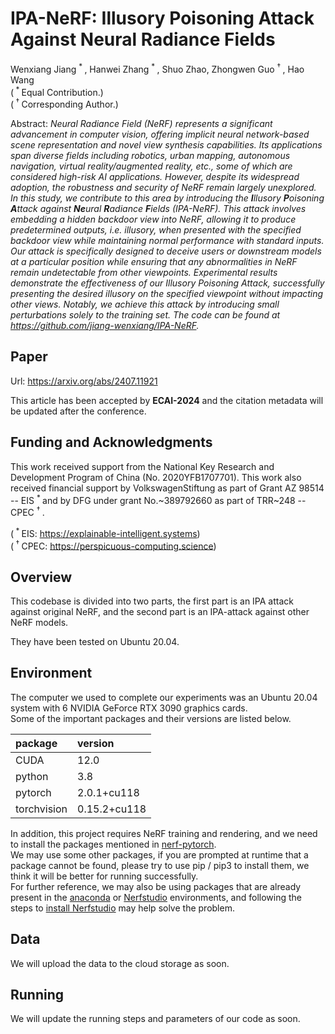 # IPA-NeRF: Illusory Poisoning Attack Against Neural Radiance Fields

Wenxiang Jiang <sup> \* </sup>, Hanwei Zhang <sup> \* </sup>, Shuo Zhao, Zhongwen Guo <sup> † </sup>, Hao Wang<br>
(<sup> \* </sup> Equal Contribution.)<br>
(<sup> † </sup> Corresponding Author.)

Abstract: *Neural Radiance Field (NeRF) represents a significant advancement in computer vision, offering implicit neural network-based scene representation and novel view synthesis capabilities. Its applications span diverse fields including robotics, urban mapping, autonomous navigation, virtual reality/augmented reality, _etc._, some of which are considered high-risk AI applications. However, despite its widespread adoption, the robustness and security of NeRF remain largely unexplored. In this study, we contribute to this area by introducing the _**I**llusory **P**oisoning **A**ttack against **Ne**ural **R**adiance **F**ields_ (IPA-NeRF). This attack involves embedding a hidden backdoor view into NeRF, allowing it to produce predetermined outputs, _i.e._ illusory, when presented with the specified backdoor view while maintaining normal performance with standard inputs. Our attack is specifically designed to deceive users or downstream models at a particular position while ensuring that any abnormalities in NeRF remain undetectable from other viewpoints. Experimental results demonstrate the effectiveness of our Illusory Poisoning Attack, successfully presenting the desired illusory on the specified viewpoint without impacting other views. Notably, we achieve this attack by introducing small perturbations solely to the training set. The code can be found at https://github.com/jiang-wenxiang/IPA-NeRF.*


## Paper

Url: https://arxiv.org/abs/2407.11921

This article has been accepted by **ECAI-2024** and the citation metadata will be updated after the conference.

## Funding and Acknowledgments

This work received support from the National Key Research and Development Program of China (No. 2020YFB1707701). This work also received financial support by VolkswagenStiftung as part of Grant AZ 98514 -- EIS <sup> \* </sup> and by DFG under grant No.~389792660 as part of TRR~248 -- CPEC <sup> † </sup>.

(<sup> \* </sup> EIS: https://explainable-intelligent.systems)<br>
(<sup> † </sup> CPEC: https://perspicuous-computing.science)

## Overview

This codebase is divided into two parts, the first part is an IPA attack against original NeRF, and the second part is an IPA-attack against other NeRF models.

They have been tested on Ubuntu 20.04.

## Environment
The computer we used to complete our experiments was an Ubuntu 20.04 system with 6 NVIDIA GeForce RTX 3090 graphics cards.<br>
Some of the important packages and their versions are listed below.

| package     | version      |
|:------------|:-------------|
| CUDA        | 12.0         |
| python      | 3.8          |
| pytorch     | 2.0.1+cu118  |
| torchvision | 0.15.2+cu118 |

In addition, this project requires NeRF training and rendering, and we need to install the packages mentioned in [nerf-pytorch](https://github.com/yenchenlin/nerf-pytorch).<br>
We may use some other packages, if you are prompted at runtime that a package cannot be found, please try to use pip / pip3 to install them, we think it will be better for running successfully.<br>
For further reference, we may also be using packages that are already present in the [anaconda](https://www.anaconda.com/) or [Nerfstudio](https://github.com/nerfstudio-project/nerfstudio/) environments, and following the steps to [install Nerfstudio](https://docs.nerf.studio/quickstart/installation.html) may help solve the problem.

## Data

We will upload the data to the cloud storage as soon.

## Running

We will update the running steps and parameters of our code as soon.
